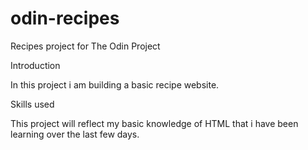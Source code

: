 # odin-recipes

Recipes project for The Odin Project


Introduction

In this project i am building a basic recipe website.

Skills used

This project will reflect my basic knowledge of HTML that i have been learning over the last few days.